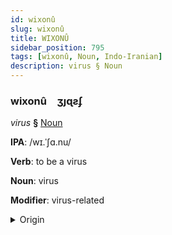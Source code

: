 ```yaml
---
id: wixonû
slug: wixonû
title: WIXONÛ
sidebar_position: 795
tags: [wixonû, Noun, Indo-Iranian]
description: virus § Noun
---
```


### wixonû&emsp;<span kind="abugida">ʒȷɋƨʄ</span>

*virus* **§** [Noun](../../tags/Noun)

**IPA**: /wɪ.ˈʃɑ.nu/

**Verb**: to be a virus

**Noun**: virus

**Modifier**: virus-related

<details>
    <summary>Origin</summary>
    Hindi विषाणु viṣāṇu [ʋɪ.ʃäː.ɳuː]<br/>
    <em>Indo-Iranian Language Family</em>
</details>